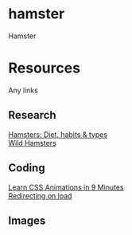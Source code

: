 # hamster
Hamster

# Resources
Any links

## Research
[Hamsters: Diet, habits & types](https://www.livescience.com/27169-hamsters.html) <br>
[Wild Hamsters](https://www.ifaw.org/ca-en/animals/wild-hamsters) <br>

## Coding
[Learn CSS Animations in 9 Minutes](https://youtu.be/z2LQYsZhsFw) <br>
[Redirecting on load](https://stackoverflow.com/questions/5411538/how-to-redirect-one-html-page-to-another-on-load) <br>

## Images